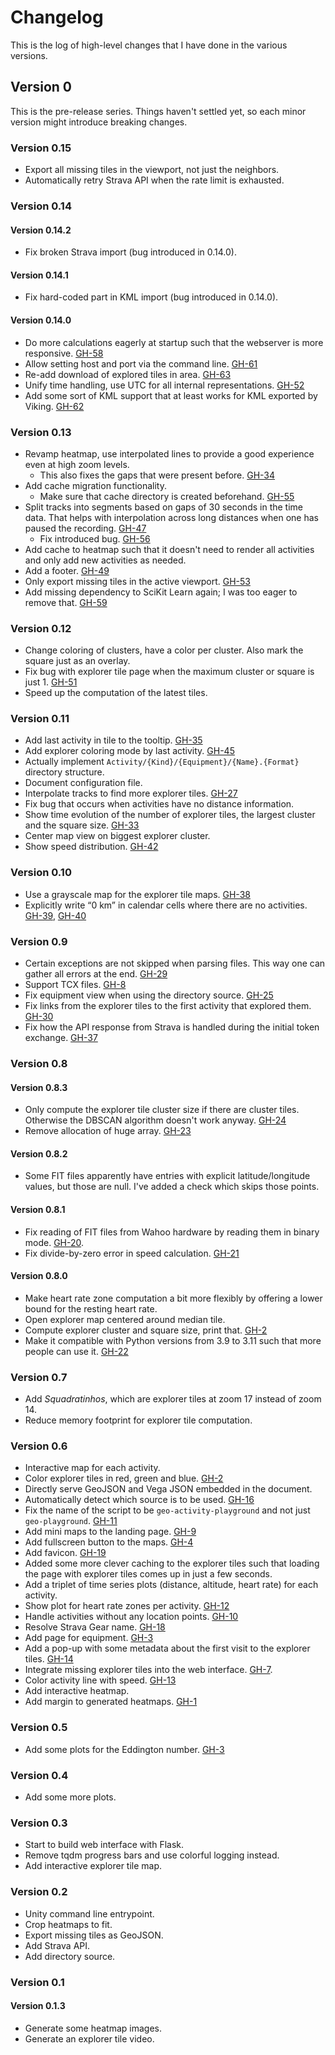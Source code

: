 # Changelog

This is the log of high-level changes that I have done in the various versions.

## Version 0

This is the pre-release series. Things haven't settled yet, so each minor version might introduce breaking changes.

### Version 0.15

- Export all missing tiles in the viewport, not just the neighbors.
- Automatically retry Strava API when the rate limit is exhausted.

### Version 0.14

#### Version 0.14.2

- Fix broken Strava import (bug introduced in 0.14.0).

#### Version 0.14.1

- Fix hard-coded part in KML import (bug introduced in 0.14.0).

#### Version 0.14.0

- Do more calculations eagerly at startup such that the webserver is more responsive. [GH-58](https://github.com/martin-ueding/geo-activity-playground/issues/58)
- Allow setting host and port via the command line. [GH-61](https://github.com/martin-ueding/geo-activity-playground/pull/61)
- Re-add download of explored tiles in area. [GH-63](https://github.com/martin-ueding/geo-activity-playground/issues/63)
- Unify time handling, use UTC for all internal representations. [GH-52](https://github.com/martin-ueding/geo-activity-playground/issues/52)
- Add some sort of KML support that at least works for KML exported by Viking. [GH-62](https://github.com/martin-ueding/geo-activity-playground/issues/62)

### Version 0.13

- Revamp heatmap, use interpolated lines to provide a good experience even at high zoom levels.
    - This also fixes the gaps that were present before. [GH-34](https://github.com/martin-ueding/geo-activity-playground/issues/34)
- Add cache migration functionality.
    - Make sure that cache directory is created beforehand. [GH-55](https://github.com/martin-ueding/geo-activity-playground/issues/55)
- Split tracks into segments based on gaps of 30 seconds in the time data. That helps with interpolation across long distances when one has paused the recording. [GH-47](https://github.com/martin-ueding/geo-activity-playground/issues/47)
    - Fix introduced bug. [GH-56](https://github.com/martin-ueding/geo-activity-playground/issues/56)
- Add cache to heatmap such that it doesn't need to render all activities and only add new activities as needed.
- Add a footer. [GH-49](https://github.com/martin-ueding/geo-activity-playground/issues/49)
- Only export missing tiles in the active viewport. [GH-53](https://github.com/martin-ueding/geo-activity-playground/issues/53)
- Add missing dependency to SciKit Learn again; I was too eager to remove that. [GH-59](https://github.com/martin-ueding/geo-activity-playground/issues/59)

### Version 0.12

- Change coloring of clusters, have a color per cluster. Also mark the square just as an overlay.
- Fix bug with explorer tile page when the maximum cluster or square is just 1. [GH-51](https://github.com/martin-ueding/geo-activity-playground/issues/51)
- Speed up the computation of the latest tiles.

### Version 0.11

- Add last activity in tile to the tooltip. [GH-35](https://github.com/martin-ueding/geo-activity-playground/issues/35)
- Add explorer coloring mode by last activity. [GH-45](https://github.com/martin-ueding/geo-activity-playground/issues/45)
- Actually implement `Activity/{Kind}/{Equipment}/{Name}.{Format}` directory structure.
- Document configuration file.
- Interpolate tracks to find more explorer tiles. [GH-27](https://github.com/martin-ueding/geo-activity-playground/issues/27)
- Fix bug that occurs when activities have no distance information.
- Show time evolution of the number of explorer tiles, the largest cluster and the square size. [GH-33](https://github.com/martin-ueding/geo-activity-playground/issues/33)
- Center map view on biggest explorer cluster.
- Show speed distribution. [GH-42](https://github.com/martin-ueding/geo-activity-playground/issues/42)

### Version 0.10

- Use a grayscale map for the explorer tile maps. [GH-38](https://github.com/martin-ueding/geo-activity-playground/issues/38)
- Explicitly write “0 km” in calendar cells where there are no activities. [GH-39](https://github.com/martin-ueding/geo-activity-playground/issues/39), [GH-40](https://github.com/martin-ueding/geo-activity-playground/pull/40)

### Version 0.9

- Certain exceptions are not skipped when parsing files. This way one can gather all errors at the end. [GH-29](https://github.com/martin-ueding/geo-activity-playground/issues/29)
- Support TCX files. [GH-8](https://github.com/martin-ueding/geo-activity-playground/issues/8)
- Fix equipment view when using the directory source. [GH-25](https://github.com/martin-ueding/geo-activity-playground/issues/25)
- Fix links from the explorer tiles to the first activity that explored them. [GH-30](https://github.com/martin-ueding/geo-activity-playground/issues/30)
- Fix how the API response from Strava is handled during the initial token exchange. [GH-37](https://github.com/martin-ueding/geo-activity-playground/issues/37)

### Version 0.8

#### Version 0.8.3

- Only compute the explorer tile cluster size if there are cluster tiles. Otherwise the DBSCAN algorithm doesn't work anyway. [GH-24](https://github.com/martin-ueding/geo-activity-playground/issues/24)
- Remove allocation of huge array. [GH-23](https://github.com/martin-ueding/geo-activity-playground/issues/23)

#### Version 0.8.2

- Some FIT files apparently have entries with explicit latitude/longitude values, but those are null. I've added a check which skips those points.

#### Version 0.8.1

- Fix reading of FIT files from Wahoo hardware by reading them in binary mode. [GH-20](https://github.com/martin-ueding/geo-activity-playground/issues/20).
- Fix divide-by-zero error in speed calculation. [GH-21](https://github.com/martin-ueding/geo-activity-playground/issues/21)

#### Version 0.8.0

- Make heart rate zone computation a bit more flexibly by offering a lower bound for the resting heart rate.
- Open explorer map centered around median tile.
- Compute explorer cluster and square size, print that. [GH-2](https://github.com/martin-ueding/geo-activity-playground/issues/2)
- Make it compatible with Python versions from 3.9 to 3.11 such that more people can use it. [GH-22](https://github.com/martin-ueding/geo-activity-playground/issues/22)

### Version 0.7

- Add _Squadratinhos_, which are explorer tiles at zoom 17 instead of zoom 14.
- Reduce memory footprint for explorer tile computation.

### Version 0.6

- Interactive map for each activity.
- Color explorer tiles in red, green and blue. [GH-2](https://github.com/martin-ueding/geo-activity-playground/issues/2)
- Directly serve GeoJSON and Vega JSON embedded in the document.
- Automatically detect which source is to be used. [GH-16](https://github.com/martin-ueding/geo-activity-playground/issues/16)
- Fix the name of the script to be `geo-activity-playground` and not just `geo-playground`. [GH-11](https://github.com/martin-ueding/geo-activity-playground/issues/11)
- Add mini maps to the landing page. [GH-9](https://github.com/martin-ueding/geo-activity-playground/issues/9)
- Add fullscreen button to the maps. [GH-4](https://github.com/martin-ueding/geo-activity-playground/issues/4)
- Add favicon. [GH-19](https://github.com/martin-ueding/geo-activity-playground/issues/19)
- Added some more clever caching to the explorer tiles such that loading the page with explorer tiles comes up in just a few seconds.
- Add a triplet of time series plots (distance, altitude, heart rate) for each activity.
- Show plot for heart rate zones per activity. [GH-12](https://github.com/martin-ueding/geo-activity-playground/issues/12)
- Handle activities without any location points. [GH-10](https://github.com/martin-ueding/geo-activity-playground/issues/10)
- Resolve Strava Gear name. [GH-18](https://github.com/martin-ueding/geo-activity-playground/issues/18)
- Add page for equipment. [GH-3](https://github.com/martin-ueding/geo-activity-playground/issues/3)
- Add a pop-up with some metadata about the first visit to the explorer tiles. [GH-14](https://github.com/martin-ueding/geo-activity-playground/issues/14)
- Integrate missing explorer tiles into the web interface. [GH-7](https://github.com/martin-ueding/geo-activity-playground/issues/7).
- Color activity line with speed. [GH-13](https://github.com/martin-ueding/geo-activity-playground/issues/13)
- Add interactive heatmap.
- Add margin to generated heatmaps. [GH-1](https://github.com/martin-ueding/geo-activity-playground/issues/1)

### Version 0.5

- Add some plots for the Eddington number. [GH-3](https://github.com/martin-ueding/geo-activity-playground/issues/3)

### Version 0.4

- Add some more plots.

### Version 0.3

- Start to build web interface with Flask.
- Remove tqdm progress bars and use colorful logging instead.
- Add interactive explorer tile map.

### Version 0.2

- Unity command line entrypoint.
- Crop heatmaps to fit.
- Export missing tiles as GeoJSON.
- Add Strava API.
- Add directory source.

### Version 0.1

#### Version 0.1.3

- Generate some heatmap images.
- Generate an explorer tile video.